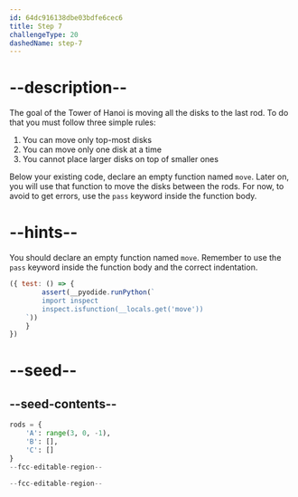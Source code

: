```yaml
---
id: 64dc916138dbe03bdfe6cec6
title: Step 7
challengeType: 20
dashedName: step-7
---
```


# --description--

The goal of the Tower of Hanoi is moving all the disks to the last rod. To do that you must follow three simple rules:

1. You can move only top-most disks
2. You can move only one disk at a time
3. You cannot place larger disks on top of smaller ones

Below your existing code, declare an empty function named `move`. Later on, you will use that function to move the disks between the rods. For now, to avoid to get errors, use the `pass` keyword inside the function body.

# --hints--

You should declare an empty function named `move`. Remember to use the `pass` keyword inside the function body and the correct indentation.

```js
({ test: () => {
		assert(__pyodide.runPython(`
        import inspect
        inspect.isfunction(__locals.get('move'))
    `))
	} 
})
```

# --seed--

## --seed-contents--

```py
rods = {
    'A': range(3, 0, -1),
    'B': [],
    'C': []
}
--fcc-editable-region--

--fcc-editable-region--
```
